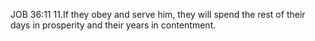 JOB 36:11
11.If they obey and serve him,
    they will spend the rest of their days in prosperity
    and their years in contentment.

